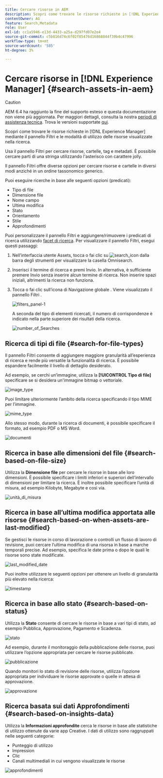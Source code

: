 ```yaml
---
title: Cercare risorse in AEM
description: Scopri come trovare le risorse richieste in [!DNL Experience Manager] mediante il pannello Filtri e le modalità di utilizzo delle risorse visualizzate nella ricerca.
contentOwner: AG
feature: Search,Metadata
role: User
exl-id: cc1a5946-e13d-4433-a25a-d297fd07e2e4
source-git-commit: c5b816d74c6f02f85476d16868844f39b4c47996
workflow-type: tm+mt
source-wordcount: '585'
ht-degree: 3%

---
```


# Cercare risorse in [!DNL Experience Manager] {#search-assets-in-aem}

>[!CAUTION]
>
>AEM 6.4 ha raggiunto la fine del supporto esteso e questa documentazione non viene più aggiornata. Per maggiori dettagli, consulta la nostra [periodi di assistenza tecnica](https://helpx.adobe.com/it/support/programs/eol-matrix.html). Trova le versioni supportate [qui](https://experienceleague.adobe.com/docs/).

Scopri come trovare le risorse richieste in [!DNL Experience Manager] mediante il pannello Filtri e le modalità di utilizzo delle risorse visualizzate nella ricerca.

Usa il pannello Filtri per cercare risorse, cartelle, tag e metadati. È possibile cercare parti di una stringa utilizzando l&#39;asterisco con carattere jolly.

Il pannello Filtri offre diverse opzioni per cercare risorse e cartelle in diversi modi anziché in un ordine tassonomico generico.

Puoi eseguire ricerche in base alle seguenti opzioni (predicati):

* Tipo di file
* Dimensione file
* Nome campo
* Ultima modifica
* Stato
* Orientamento
* Stile
* Approfondimenti

<!-- TBD keystroke 65 article and port applicable changes here. This content goes. -->

Puoi personalizzare il pannello Filtri e aggiungere/rimuovere i predicati di ricerca utilizzando [facet di ricerca](search-facets.md). Per visualizzare il pannello Filtri, esegui questi passaggi:

1. Nell’interfaccia utente Assets, tocca o fai clic su ![search_icon](assets/search_icon.png) dalla barra degli strumenti per visualizzare la casella Omnisearch.
1. Inserisci il termine di ricerca e premi Invio. In alternativa, è sufficiente premere Invio senza inserire alcun termine di ricerca. Non inserire spazi iniziali, altrimenti la ricerca non funziona.

1. Tocca o fai clic sull’icona di Navigazione globale . Viene visualizzato il pannello Filtri .

   ![filters_panel-1](assets/filters_panel-1.png)

   A seconda del tipo di elementi ricercati, il numero di corrispondenze è indicato nella parte superiore dei risultati della ricerca.

   ![number_of_Searches](assets/number_of_searches.png)

## Ricerca di tipi di file {#search-for-file-types}

Il pannello Filtri consente di aggiungere maggiore granularità all’esperienza di ricerca e rende più versatile la funzionalità di ricerca. È possibile espandere facilmente il livello di dettaglio desiderato.

Ad esempio, se cerchi un’immagine, utilizza la **[!UICONTROL Tipo di file]** specificare se si desidera un&#39;immagine bitmap o vettoriale.

![image_type](assets/image_type.png)

Puoi limitare ulteriormente l’ambito della ricerca specificando il tipo MIME per l’immagine.

![mime_type](assets/mime_type.png)

Allo stesso modo, durante la ricerca di documenti, è possibile specificare il formato, ad esempio PDF o MS Word.

![documenti](assets/documents.png)

## Ricerca in base alle dimensioni del file {#search-based-on-file-size}

Utilizza la **Dimensione file** per cercare le risorse in base alle loro dimensioni. È possibile specificare i limiti inferiori e superiori dell’intervallo di dimensioni per limitare la ricerca. È inoltre possibile specificare l’unità di misura, ad esempio Kilobyte, Megabyte e così via.

![unità_di_misura](assets/unit_of_measure.png)

## Ricerca in base all’ultima modifica apportata alle risorse {#search-based-on-when-assets-are-last-modified}

Se gestisci le risorse in corso di lavorazione o controlli un flusso di lavoro di revisione, puoi cercare l’ultima modifica di una risorsa in base a marche temporali precise. Ad esempio, specifica le date prima o dopo le quali le risorse sono state modificate.

![last_modified_date](assets/last_modified_dates.png)

Puoi inoltre utilizzare le seguenti opzioni per ottenere un livello di granularità più elevato nella ricerca:

![timestamp](assets/timestamp.png)

## Ricerca in base allo stato {#search-based-on-status}

Utilizza la **Stato** consente di cercare le risorse in base a vari tipi di stato, ad esempio Pubblica, Approvazione, Pagamento e Scadenza.

![stato](assets/status.png)

Ad esempio, durante il monitoraggio della pubblicazione delle risorse, puoi utilizzare l’opzione appropriata per cercare le risorse pubblicate.

![pubblicazione](assets/publish.png)

Quando monitori lo stato di revisione delle risorse, utilizza l’opzione appropriata per individuare le risorse approvate o quelle in attesa di approvazione.

![approvazione](assets/approval.png)

## Ricerca basata sui dati Approfondimenti {#search-based-on-insights-data}

Utilizza la **Informazioni approfondite** cerca le risorse in base alle statistiche di utilizzo ottenute da varie app Creative. I dati di utilizzo sono raggruppati nelle seguenti categorie:

* Punteggio di utilizzo
* Impression
* Clic
* Canali multimediali in cui vengono visualizzate le risorse

![approfondimenti](assets/insights.png)
